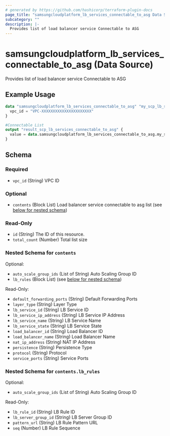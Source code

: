 ```yaml
---
# generated by https://github.com/hashicorp/terraform-plugin-docs
page_title: "samsungcloudplatform_lb_services_connectable_to_asg Data Source - samsungcloudplatform"
subcategory: ""
description: |-
  Provides list of load balancer service Connectable to ASG
---
```


# samsungcloudplatform_lb_services_connectable_to_asg (Data Source)

Provides list of load balancer service Connectable to ASG

## Example Usage

```terraform
data "samsungcloudplatform_lb_services_connectable_to_asg" "my_scp_lb_services_connectable_to_asg" {
  vpc_id = "VPC-XXXXXXXXXXXXXXXXXXXXXX"
}

#Connectable List
output "result_scp_lb_services_connectable_to_asg" {
  value = data.samsungcloudplatform_lb_services_connectable_to_asg.my_scp_lb_services_connectable_to_asg
}
```

<!-- schema generated by tfplugindocs -->
## Schema

### Required

- `vpc_id` (String) VPC ID

### Optional

- `contents` (Block List) Load balancer service connectable to asg list (see [below for nested schema](#nestedblock--contents))

### Read-Only

- `id` (String) The ID of this resource.
- `total_count` (Number) Total list size

<a id="nestedblock--contents"></a>
### Nested Schema for `contents`

Optional:

- `auto_scale_group_ids` (List of String) Auto Scaling Group ID
- `lb_rules` (Block List) (see [below for nested schema](#nestedblock--contents--lb_rules))

Read-Only:

- `default_forwarding_ports` (String) Default Forwarding Ports
- `layer_type` (String) Layer Type
- `lb_service_id` (String) LB Service ID
- `lb_service_ip_address` (String) LB Service IP Address
- `lb_service_name` (String) LB Service Name
- `lb_service_state` (String) LB Service State
- `load_balancer_id` (String) Load Balancer ID
- `load_balancer_name` (String) Load Balancer Name
- `nat_ip_address` (String) NAT IP Address
- `persistence` (String) Persistence Type
- `protocol` (String) Protocol
- `service_ports` (String) Service Ports

<a id="nestedblock--contents--lb_rules"></a>
### Nested Schema for `contents.lb_rules`

Optional:

- `auto_scale_group_ids` (List of String) Auto Scaling Group ID

Read-Only:

- `lb_rule_id` (String) LB Rule ID
- `lb_server_group_id` (String) LB Server Group ID
- `pattern_url` (String) LB Rule Pattern URL
- `seq` (Number) LB Rule Sequence


